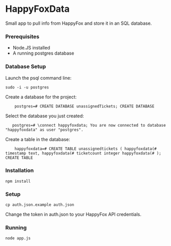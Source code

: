 # HappyFoxData

Small app to pull info from HappyFox and store it in an SQL database.

### Prerequisites

* Node.JS installed
* A running postgres database 

### Database Setup

Launch the psql command line:

`sudo -i -u postgres`

Create a database for the project:

`    postgres=# CREATE DATABASE unassignedTickets;
    CREATE DATABASE`


Select the database you just created:

`    postgres=# \connect happyfoxdata;
    You are now connected to database "happyfoxdata" as user "postgres".
`

Create a table in the database:

`    happyfoxdata=# CREATE TABLE unassignedtickets (
    happyfoxdata(# timestamp text,
    happyfoxdata(# ticketcount integer
    happyfoxdata(# );
    CREATE TABLE`


### Installation

`npm install`

### Setup

`cp auth.json.example auth.json`

Change the token in auth.json to your HappyFox API credentials.

### Running

`node app.js`
